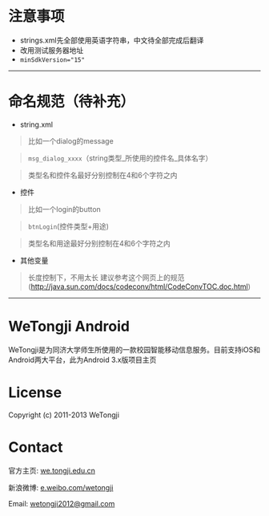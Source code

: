 # 注意事项

* strings.xml先全部使用英语字符串，中文待全部完成后翻译
* 改用测试服务器地址
* `minSdkVersion="15"`

------------------------------------

# 命名规范（待补充）

* string.xml

> 比如一个dialog的message

> `msg_dialog_xxxx`（string类型\_所使用的控件名\_具体名字）

> 类型名和控件名最好分别控制在4和6个字符之内

* 控件

> 比如一个login的button

> `btnLogin`(控件类型+用途)

> 类型名和用途最好分别控制在4和6个字符之内

* 其他变量

> 长度控制下，不用太长
> 建议参考这个网页上的规范(http://java.sun.com/docs/codeconv/html/CodeConvTOC.doc.html)

------------------------------------

# WeTongji Android

WeTongji是为同济大学师生所使用的一款校园智能移动信息服务。目前支持iOS和Android两大平台，此为Android 3.x版项目主页

# License

Copyright (c) 2011-2013 WeTongji

# Contact

官方主页: [we.tongji.edu.cn](http://we.tongji.edu.cn)

新浪微博: [e.weibo.com/wetongji](http://e.weibo.com/wetongji)

Email: [wetongji2012@gmail.com](mailto:wetongji2012@gmail.com)
